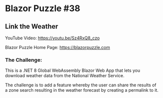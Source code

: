 # Blazor Puzzle #38

## Link the Weather

YouTube Video: https://youtu.be/Sz4RxQ8_czo

Blazor Puzzle Home Page: https://blazorpuzzle.com

### The Challenge:

This is a .NET 8 Global WebAssembly Blazor Web App that lets you download weather data from the National Weather Service. 

The challenge is to add a feature whereby the user can share the results of a zone search resulting in the weather forecast by creating a permalink to it.